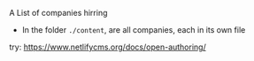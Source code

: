 A List of companies hirring

- In the folder `./content`, are all companies, each in its own file

try: https://www.netlifycms.org/docs/open-authoring/
